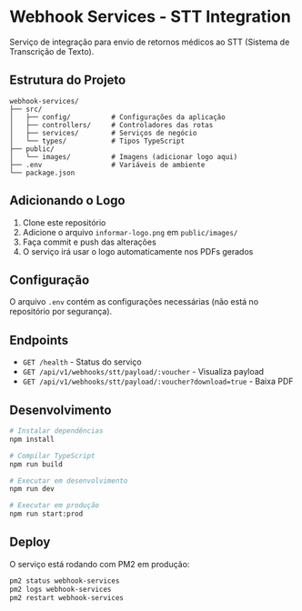 # Webhook Services - STT Integration

Serviço de integração para envio de retornos médicos ao STT (Sistema de Transcrição de Texto).

## Estrutura do Projeto

```
webhook-services/
├── src/
│   ├── config/          # Configurações da aplicação
│   ├── controllers/     # Controladores das rotas
│   ├── services/        # Serviços de negócio
│   └── types/           # Tipos TypeScript
├── public/
│   └── images/          # Imagens (adicionar logo aqui)
├── .env                 # Variáveis de ambiente
└── package.json
```

## Adicionando o Logo

1. Clone este repositório
2. Adicione o arquivo `informar-logo.png` em `public/images/`
3. Faça commit e push das alterações
4. O serviço irá usar o logo automaticamente nos PDFs gerados

## Configuração

O arquivo `.env` contém as configurações necessárias (não está no repositório por segurança).

## Endpoints

- `GET /health` - Status do serviço
- `GET /api/v1/webhooks/stt/payload/:voucher` - Visualiza payload
- `GET /api/v1/webhooks/stt/payload/:voucher?download=true` - Baixa PDF

## Desenvolvimento

```bash
# Instalar dependências
npm install

# Compilar TypeScript
npm run build

# Executar em desenvolvimento
npm run dev

# Executar em produção
npm run start:prod
```

## Deploy

O serviço está rodando com PM2 em produção:
```bash
pm2 status webhook-services
pm2 logs webhook-services
pm2 restart webhook-services
```
